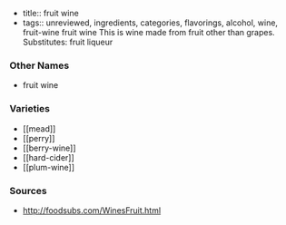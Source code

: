 - title:: fruit wine
- tags:: unreviewed, ingredients, categories, flavorings, alcohol, wine, fruit-wine
fruit wine This is wine made from fruit other than grapes. Substitutes: fruit liqueur

### Other Names

* fruit wine

### Varieties

* [[mead]]
* [[perry]]
* [[berry-wine]]
* [[hard-cider]]
* [[plum-wine]]

### Sources
* http://foodsubs.com/WinesFruit.html
